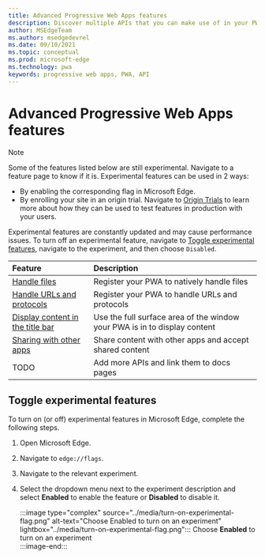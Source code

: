 ```yaml
---
title: Advanced Progressive Web Apps features
description: Discover multiple APIs that you can make use of in your PWAs.
author: MSEdgeTeam
ms.author: msedgedevrel
ms.date: 09/10/2021
ms.topic: conceptual
ms.prod: microsoft-edge
ms.technology: pwa
keywords: progressive web apps, PWA, API
---
```

# Advanced Progressive Web Apps features  

> [!NOTE]
> Some of the features listed below are still experimental. Navigate to a feature page to know if it is.
> Experimental features can be used in 2 ways:   
>
> *   By enabling the corresponding flag in Microsoft Edge.
> *   By enrolling your site in an origin trial. Navigate to [Origin Trials][OriginTrials] to learn more about how they can be used to test features in production with your users.  
>
> Experimental features are constantly updated and may cause performance issues.  To turn off an experimental feature, navigate to [Toggle experimental features](#toggle-experimental-features), navigate to the experiment, and then choose `Disabled`.  

| Feature | Description |  
|:--- |:---  
| [Handle files][FileHandling] | Register your PWA to natively handle files | 
| [Handle URLs and protocols][UrlsProtocolsHandling] | Register your PWA to handle URLs and protocols | 
| [Display content in the title bar][WindowControlsOverlay] | Use the full surface area of the window your PWA is in to display content | 
| [Sharing with other apps][Share] | Share content with other apps and accept shared content | 
| TODO | Add more APIs and link them to docs pages |   

## Toggle experimental features  

To turn on \(or off\) experimental features in Microsoft Edge, complete the following steps.  
  
1.  Open Microsoft Edge.  
1.  Navigate to `edge://flags`.  
1.  Navigate to the relevant experiment.  
1.  Select the dropdown menu next to the experiment description and select **Enabled** to enable the feature or **Disabled** to disable it.  
    
    :::image type="complex" source="../media/turn-on-experimental-flag.png" alt-text="Choose Enabled to turn on an experiment" lightbox="../media/turn-on-experimental-flag.png":::
       Choose **Enabled** to turn on an experiment  
    :::image-end:::  


<!-- links -->  

[OriginTrials]: ./origin-trials.md "Origin trials | Microsoft Docs"
[FileHandling]: ./handle-files.md "Handle files in Progressive Web Apps | Microsoft Docs"  
[UrlsProtocolsHandling]: ./handle-urls-protocols.md "Handle URLs and protocols in Progressive Web Apps | Microsoft Docs"  
[WindowControlsOverlay]: ./window-controls-overlay.md "Display content in the title bar | Microsoft Docs"  
[Share]: ./share.md "Sharing with other apps | Microsoft Docs"  
